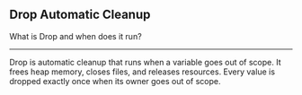 ## Drop Automatic Cleanup

What is Drop and when does it run?

---

Drop is automatic cleanup that runs when a variable goes out of scope. It frees heap memory, closes files, and releases resources. Every value is dropped exactly once when its owner goes out of scope.


